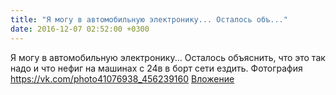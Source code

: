 ```yaml
---
title: "Я могу в автомобильную электронику... Осталось объ..."
date: 2016-12-07 02:52:00 +0300
---
```


Я могу в автомобильную электронику... Осталось объяснить, что это так надо и что нефиг на машинах с 24в в борт сети ездить.
Фотография
<a class="vk-attach" href="https://vk.com/photo41076938_456239160">https://vk.com/photo41076938_456239160</a>
<a class="vk-attach" href="https://vk.com/photo41076938_456239160">Вложение</a>
